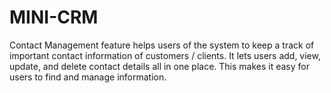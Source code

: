# MINI-CRM
Contact Management feature helps users of the system to keep a track of important contact information of customers / clients. It lets users add, view, update, and delete contact details all in one place. This makes it easy for users to find and manage information.
